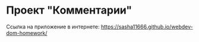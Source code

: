 # Проект "Комментарии"
Ссылка на приложение в интернете:
 https://sasha11666.github.io/webdev-dom-homework/

